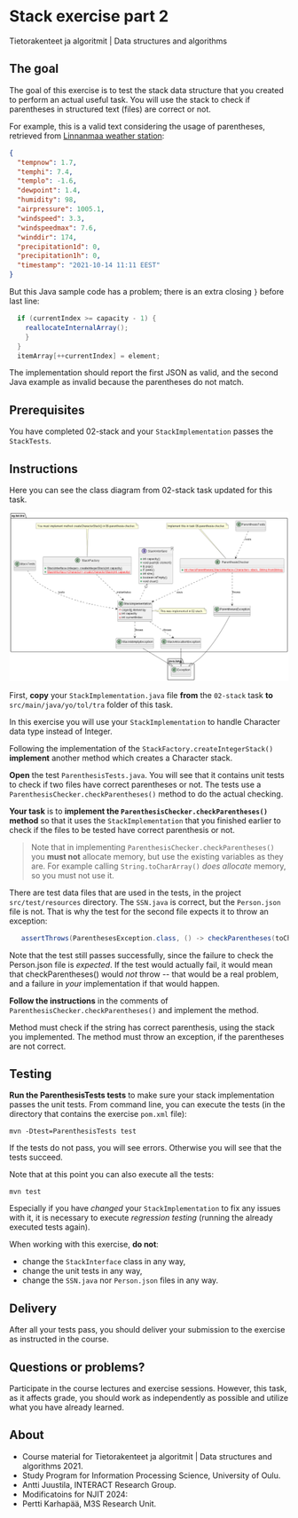# Stack exercise part 2

Tietorakenteet ja algoritmit | Data structures and algorithms

## The goal

The goal of this exercise is to test the stack data structure that you created to perform an actual useful task. You will use the stack to check if parentheses in structured text (files) are correct or not.

For example, this is a valid text considering the usage of parentheses, retrieved from [Linnanmaa weather station](http://weather.willab.fi/weather.json):

```JSON
{
  "tempnow": 1.7,
  "temphi": 7.4,
  "templo": -1.6,
  "dewpoint": 1.4,
  "humidity": 98,
  "airpressure": 1005.1,
  "windspeed": 3.3,
  "windspeedmax": 7.6,
  "winddir": 174,
  "precipitation1d": 0,
  "precipitation1h": 0,
  "timestamp": "2021-10-14 11:11 EEST"
}
```
But this Java sample code has a problem; there is an extra closing `}` before last line:

```Java
  if (currentIndex >= capacity - 1) {
    reallocateInternalArray();
    }
  }
  itemArray[++currentIndex] = element;         
```
The implementation should report the first JSON as valid, and the second Java example as invalid because the parentheses do not match.

## Prerequisites

You have completed 02-stack and your `StackImplementation` passes the `StackTests`.

## Instructions

Here you can see the class diagram from 02-stack task updated for this task.

![UML class diagram](classes.png)

First, **copy** your `StackImplementation.java` file **from** the `02-stack` task **to** `src/main/java/yo/tol/tra` folder of this task.

In this exercise you will use your `StackImplementation` to handle Character data type instead of Integer. 

Following the implementation of the `StackFactory.createIntegerStack()` **implement** another method which creates a Character stack.

**Open** the test `ParenthesisTests.java`. You will see that it contains unit tests to check if two files have correct parentheses or not. The tests use a `ParenthesisChecker.checkParentheses()` method to do the actual checking.

**Your task** is to **implement the `ParenthesisChecker.checkParentheses()` method** so that it uses the `StackImplementation` that you finished earlier to check if the files to be tested have correct parenthesis or not.

> Note that in implementing `ParenthesisChecker.checkParentheses()` you **must not** allocate memory, but use the existing variables as they are. For example calling `String.toCharArray()` *does allocate* memory, so you must not use it.

There are test data files that are used in the tests, in the project `src/test/resources` directory. The `SSN.java` is correct, but the `Person.json` file is not. That is why the test for the second file expects it to throw an exception:

```Java
   assertThrows(ParenthesesException.class, () -> checkParentheses(toCheck), "Person.json is invalid JSON so must throw");
```
Note that the test still passes successfully, since the failure to check the Person.json file is *expected*. If the test would actually fail, it would mean that checkParentheses() would _not_ throw -- that would be a real problem, and a failure in *your* implementation if that would happen.

**Follow the instructions** in the comments of `ParenthesisChecker.checkParentheses()` and implement the method. 

Method must check if the string has correct parenthesis, using the stack you implemented. The method must throw an exception, if the parentheses are not correct.

## Testing 

**Run the ParenthesisTests tests** to make sure your stack implementation passes the unit tests. From command line, you can execute the tests (in the directory that contains the exercise `pom.xml` file):

```
mvn -Dtest=ParenthesisTests test
```

If the tests do not pass, you will see errors. Otherwise you will see that the tests succeed. 

Note that at this point you can also execute all the tests:

```
mvn test
```

Especially if you have *changed* your `StackImplementation` to fix any issues with it, it is necessary to execute *regression testing* (running the already executed tests again).

When working with this exercise, **do not**:

* change the `StackInterface` class in any way,
* change the unit tests in any way,
* change the `SSN.java` nor `Person.json` files in any way.

## Delivery

After all your tests pass, you should deliver your submission to the exercise as instructed in the course.

## Questions or problems?

Participate in the course lectures and exercise sessions. However, this task, as it affects grade, you should work as independently as possible and utilize what you have already learned.

## About

* Course material for Tietorakenteet ja algoritmit | Data structures and algorithms 2021.
* Study Program for Information Processing Science, University of Oulu.
* Antti Juustila, INTERACT Research Group.
* Modificatoins for NJIT 2024:
* Pertti Karhapää, M3S Research Unit.
